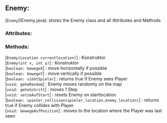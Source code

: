 <h2>Enemy:</h2>
[<code>Enemy</code>](Enemy.java): stores the Enemy class and all Attributes and Methods

<h3>Attributes:</h3>



<h3>Methods:</h3>
[<code>Enemy(Location currentlocation)</code>] : Konstruktor<br>
[<code>Enemy(int x, int y)</code>] : Konstruktor<br>
[<code>boolean: bewegeX</code>] : move horizontally if possible<br>
[<code>boolean: bewegeY</code>] : move vertically if possible<br>
[<code>boolean: siehtSpieler</code>] : returns true if Enemy sees Player<br>
[<code>void: geheRandom</code>] : Enemy moves randomly on the map<br>
[<code>void: geheSchritt</code>] : moves 1 Step<br>
[<code>void: setzeAufStart</code>] : resets Enemy on startlocation<br>
[<code>boolean: spieler_collision(spieler_location,enemy_location)</code>] : returns true if Enemy collides with Player<br>
[<code>void: bewegeAufPosition</code>] : moves to the location where the Player was last seen<br>
